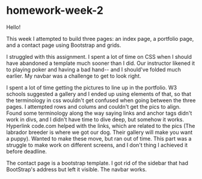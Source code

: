 # homework-week-2
Hello!

This week I attempted to build three pages: an index page, a portfolio page, and a contact page using Bootstrap and grids.  

I struggled with this assignment.  I spent a lot of time on CSS when I should have abandoned a template much sooner than I did. Our instructor likened it to playing poker and having a bad hand-- and I should've folded much earlier.   My navbar was a challenge to get to look right.

I spent a lot of time getting the pictures to line up in the portfolio.  W3 schools suggested a gallery and I ended up using elements of that, so that the terminology in css wouldn't get confused when going between the three pages.  I attempted rows and colums and couldn't get the pics to align.  Found some terminology along the way saying links and anchor tags didn't work in divs, and I didn't have time to dive deep, but somehow it works.  Hyperlink code.com helped with the links, which are related to the pics (The labrador breeder is where we got our dog.  Their gallery will make you want a puppy).  Wanted to make these move, but ran out of time.  This part was a struggle to make work on different screens, and I don't thing I achieved it before deadline. 

The contact page is a bootstrap template.  I got rid of the sidebar that had BootStrap's address but left it visible.   The navbar works.  


